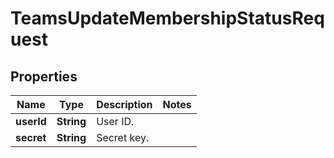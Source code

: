 

# TeamsUpdateMembershipStatusRequest


## Properties

| Name | Type | Description | Notes |
|------------ | ------------- | ------------- | -------------|
|**userId** | **String** | User ID. |  |
|**secret** | **String** | Secret key. |  |



